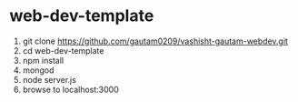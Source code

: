 # web-dev-template

1. git clone https://github.com/gautam0209/vashisht-gautam-webdev.git
1. cd web-dev-template
1. npm install
1. mongod
1. node server.js
1. browse to localhost:3000
